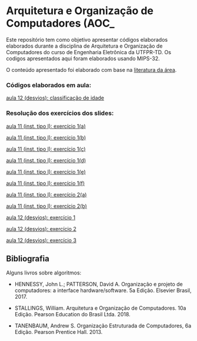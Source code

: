 # Arquitetura e Organização de Computadores (AOC_

<div>
  <div id="intro">
    <p> Este repositório tem como objetivo apresentar códigos elaborados elaborados durante a disciplina de Arquitetura e Organização de Computadores do curso de Engenharia Eletrônica da UTFPR-TD. Os codigos apresentados aqui foram elaborados usando MIPS-32.</p> 
    <p>O conteúdo apresentado foi elaborado com base na <a href="#bibliografia">literatura da área</a>.</p>
  </div>
   <p>
   </p><h3>Códigos elaborados em aula:</h3>
    <p><a href="https://github.com/jjbaqueta/AOC/blob/main/elseIf_idades.asm">aula 12 (desvios): classificação de idade</a></p>
   </p><h3>Resolução dos exercícios dos slides:</h3>
    <p><a href="https://github.com/jjbaqueta/EPOD/blob/main/gabarito_exercicios_sobre_recursividade.ipynb">aula 11 (inst. tipo I): exercício 1(a)</a></p>
    <p><a href="https://github.com/jjbaqueta/EPOD/blob/main/gabarito_exercicios_sobre_recursividade.ipynb">aula 11 (inst. tipo I): exercício 1(b)</a></p>
    <p><a href="https://github.com/jjbaqueta/EPOD/blob/main/gabarito_exercicios_sobre_recursividade.ipynb">aula 11 (inst. tipo I): exercício 1(c)</a></p>
    <p><a href="https://github.com/jjbaqueta/EPOD/blob/main/gabarito_exercicios_sobre_recursividade.ipynb">aula 11 (inst. tipo I): exercício 1(d)</a></p>
    <p><a href="https://github.com/jjbaqueta/EPOD/blob/main/gabarito_exercicios_sobre_recursividade.ipynb">aula 11 (inst. tipo I): exercício 1(e)</a></p>
    <p><a href="https://github.com/jjbaqueta/EPOD/blob/main/gabarito_exercicios_sobre_recursividade.ipynb">aula 11 (inst. tipo I): exercício 1(f)</a></p>
    <p><a href="https://github.com/jjbaqueta/EPOD/blob/main/gabarito_exercicios_sobre_recursividade.ipynb">aula 11 (inst. tipo I): exercício 2(a)</a></p>
    <p><a href="https://github.com/jjbaqueta/EPOD/blob/main/gabarito_exercicios_sobre_recursividade.ipynb">aula 11 (inst. tipo I): exercício 2(b)</a></p>
    <p><a href="https://github.com/jjbaqueta/AOC/blob/main/elseif_parImpar.asm">aula 12 (desvios): exercício 1</a></p>
    <p><a href="https://github.com/jjbaqueta/AOC/blob/main/elseif_temperaturas.asm">aula 12 (desvios): exercício 2</a></p>
    <p><a href="https://github.com/jjbaqueta/EPOD/blob/main/gabarito_exercicios_sobre_recursividade.ipynb">aula 12 (desvios): exercício 3</a></p>
</p>
  </div>
  
  <div id="bibliografia">
    <h2>Bibliografia</h2>
      <p>Alguns livros sobre algoritmos:</p>
      <ul>
        <li><p>HENNESSY, John L.; PATTERSON, David A. Organização e projeto de computadores: a interface hardware/software. 5a Edição. Elsevier Brasil, 2017.</p></li>
        <li><p>STALLINGS, William. Arquitetura e Organização de Computadores. 10a Edição. Pearson Education do Brasil Ltda. 2018.</p></li>
        <li><p>TANENBAUM, Andrew S. Organização Estruturada de Computadores, 6a Edição. Pearson Prentice Hall. 2013.</li>
      </ul>
  </div>  
</div>

